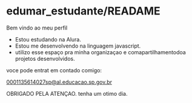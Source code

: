 # edumar_estudante/READAME

Bem vindo ao meu perfil 

* Estou estudando na Alura.
* Estou me desenvolvendo na linguagem javascript.
* utilizo esse espaço pra minha organizaçao e comapartilhamentodoa projetos desenvolvidos.

voce pode entrat em contado comigo:

0001135614027sp@al.educacao.sp.gov.br

OBRIGADO PELA ATENÇAO.
  tenha um otimo dia.

